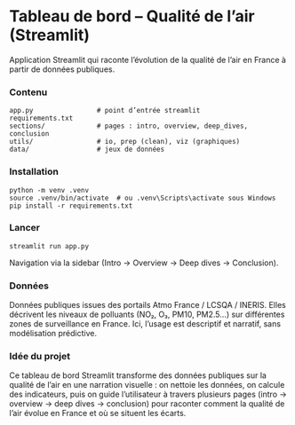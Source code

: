 # Tableau de bord – Qualité de l’air (Streamlit)

Application Streamlit qui raconte l’évolution de la qualité de l’air en France à partir de données publiques.

### Contenu

```
app.py                # point d’entrée streamlit
requirements.txt
sections/             # pages : intro, overview, deep_dives, conclusion
utils/                # io, prep (clean), viz (graphiques)
data/                 # jeux de données
```

### Installation

```
python -m venv .venv
source .venv/bin/activate  # ou .venv\Scripts\activate sous Windows
pip install -r requirements.txt
```

### Lancer

```
streamlit run app.py
```

Navigation via la sidebar (Intro → Overview → Deep dives → Conclusion).

### Données

Données publiques issues des portails Atmo France / LCSQA / INERIS. Elles décrivent les niveaux de polluants (NO₂, O₃, PM10, PM2.5…) sur différentes zones de surveillance en France. Ici, l’usage est descriptif et narratif, sans modélisation prédictive.

### Idée du projet

Ce tableau de bord Streamlit transforme des données publiques sur la qualité de l’air en une narration visuelle : on nettoie les données, on calcule des indicateurs, puis on guide l’utilisateur à travers plusieurs pages (intro → overview → deep dives → conclusion) pour raconter comment la qualité de l’air évolue en France et où se situent les écarts.
